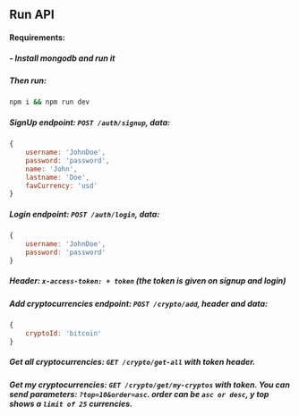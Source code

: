 ## Run API

#### Requirements:
##### - Install mongodb and run it
####
##### Then run:
####
```bash
npm i && npm run dev
```

##### SignUp endpoint: `POST /auth/signup`, data: 
``` js
{
    username: 'JohnDoe', 
    password: 'password', 
    name: 'John',  
    lastname: 'Doe', 
    favCurrency: 'usd'
}
```

##### Login endpoint: `POST /auth/login`, data: 
``` js 
{
    username: 'JohnDoe',
    password: 'password'
}
```
##### Header: `x-access-token: + token` (the token is given on signup and login)
##### Add cryptocurrencies endpoint: `POST /crypto/add`, header and data: 
```js
{
    cryptoId: 'bitcoin'
}
```

##### Get all cryptocurrencies: `GET /crypto/get-all` with token header.
##### Get my cryptocurrencies: `GET /crypto/get/my-cryptos` with token. You can send parameters: `?top=10&order=asc`. order can be `asc or desc`, y top shows a `limit of 25` currencies.
